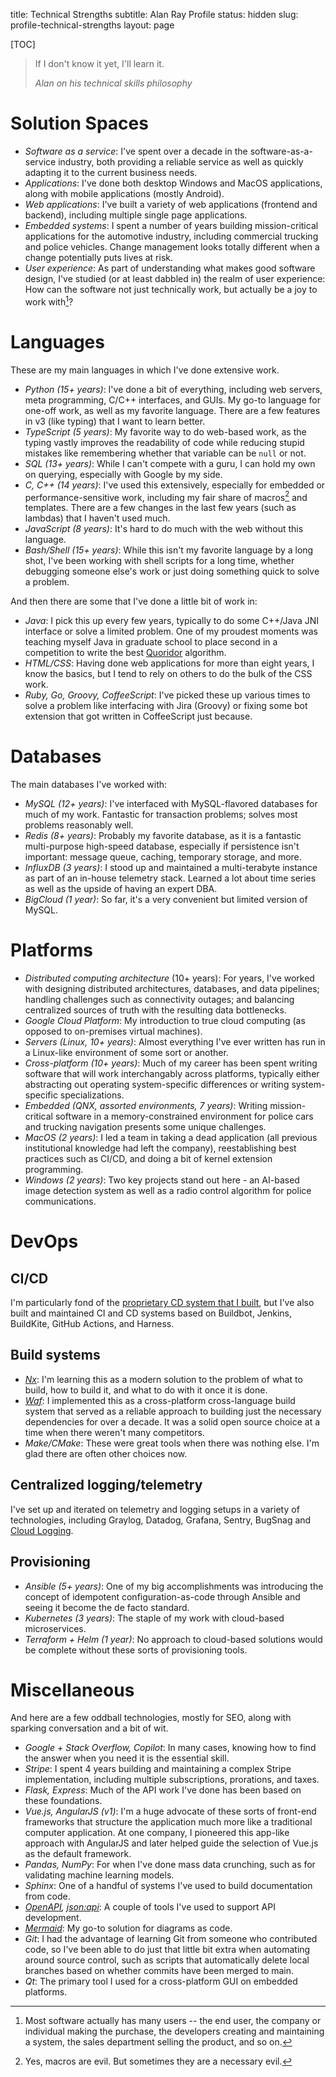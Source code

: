 title: Technical Strengths
subtitle: Alan Ray Profile
status: hidden
slug: profile-technical-strengths
layout: page

[TOC]

> If I don't know it yet, I'll learn it.
>
> _Alan on his technical skills philosophy_

# Solution Spaces

* _Software as a service_: I've spent over a decade in the software-as-a-service industry, both providing a reliable service as well as quickly adapting it to the current business needs.
* _Applications_: I've done both desktop Windows and MacOS applications, along with mobile applications (mostly Android).
* _Web applications_: I've built a variety of web applications (frontend and backend), including multiple single page applications.
* _Embedded systems_: I spent a number of years building mission-critical applications for the automotive industry, including commercial trucking and police vehicles. Change management looks totally different when a change potentially puts lives at risk.
* _User experience_: As part of understanding what makes good software design, I've studied (or at least dabbled in) the realm of user experience: How can the software not just technically work, but actually be a joy to work with[^users]?

[^users]: Most software actually has many users -- the end user, the company or individual making the purchase, the developers creating and maintaining a system, the sales department selling the product, and so on.

# Languages

These are my main languages in which I've done extensive work.

* _Python (15+ years)_: I've done a bit of everything, including web servers, meta programming, C/C++ interfaces, and GUIs. My go-to language for one-off work, as well as my favorite language. There are a few features in v3 (like typing) that I want to learn better.
* _TypeScript (5 years)_: My favorite way to do web-based work, as the typing vastly improves the readability of code while reducing stupid mistakes like remembering whether that variable can be `null` or not.
* _SQL (13+ years)_: While I can't compete with a guru, I can hold my own on querying, especially with Google by my side.
* _C, C++ (14 years)_: I've used this extensively, especially for embedded or performance-sensitive work, including my fair share of macros[^macros] and templates. There are a few changes in the last few years (such as lambdas) that I haven't used much.
* _JavaScript (8 years)_: It's hard to do much with the web without this language.
* _Bash/Shell (15+ years)_: While this isn't my favorite language by a long shot, I've been working with shell scripts for a long time, whether debugging someone else's work or just doing something quick to solve a problem.

[^macros]: Yes, macros are evil. But sometimes they are a necessary evil.

And then there are some that I've done a little bit of work in:

* _Java_: I pick this up every few years, typically to do some C++/Java JNI interface or solve a limited problem. One of my proudest moments was teaching myself Java in graduate school to place second in a competition to write the best [Quoridor](https://en.wikipedia.org/wiki/Quoridor) algorithm.
* _HTML/CSS_: Having done web applications for more than eight years, I know the basics, but I tend to rely on others to do the bulk of the CSS work.
* _Ruby, Go, Groovy, CoffeeScript_: I've picked these up various times to solve a problem like interfacing with Jira (Groovy) or fixing some bot extension that got written in CoffeeScript just because.

# Databases

The main databases I've worked with:

* _MySQL (12+ years)_: I've interfaced with MySQL-flavored databases for much of my work. Fantastic for transaction problems; solves most problems reasonably well.
* _Redis (8+ years)_: Probably my favorite database, as it is a fantastic multi-purpose high-speed database, especially if persistence isn't important: message queue, caching, temporary storage, and more.
* _InfluxDB (3 years)_: I stood up and maintained a multi-terabyte instance as part of an in-house telemetry stack. Learned a lot about time series as well as the upside of having an expert DBA.
* _BigCloud (1 year)_: So far, it's a very convenient but limited version of MySQL.

# Platforms

* _Distributed computing architecture_ (10+ years): For years, I've worked with designing distributed architectures, databases, and data pipelines; handling challenges such as connectivity outages; and balancing centralized sources of truth with the resulting data bottlenecks.
* _Google Cloud Platform_: My introduction to true cloud computing (as opposed to on-premises virtual machines).
* _Servers (Linux, 10+ years)_: Almost everything I've ever written has run in a Linux-like environment of some sort or another.
* _Cross-platform (10+ years)_: Much of my career has been spent writing software that will work interchangably across platforms, typically either abstracting out operating system-specific differences or writing system-specific specializations.
* _Embedded (QNX, assorted environments, 7 years)_: Writing mission-critical software in a memory-constrained environment for police cars and trucking navigation presents some unique challenges.
* _MacOS (2 years)_: I led a team in taking a dead application (all previous institutional knowledge had left the company), reestablishing best practices such as CI/CD, and doing a bit of kernel extension programming.
* _Windows (2 years)_: Two key projects stand out here - an AI-based image detection system as well as a radio control algorithm for police communications.

# DevOps

## CI/CD

I'm particularly fond of the [proprietary CD system that I built](./unlinked.md), but I've also built and maintained CI and CD systems based on Buildbot, Jenkins, BuildKite, GitHub Actions, and Harness.

## Build systems

* _[Nx](https://nx.dev/)_: I'm learning this as a modern solution to the problem of what to build, how to build it, and what to do with it once it is done.
* _[Waf](https://waf.io/book/)_: I implemented this as a cross-platform cross-language build system that served as a reliable approach to building just the necessary dependencies for over a decade. It was a solid open source choice at a time when there weren't many competitors.
* _Make/CMake_: These were great tools when there was nothing else. I'm glad there are often other choices now.

## Centralized logging/telemetry

I've set up and iterated on telemetry and logging setups in a variety of technologies, including Graylog, Datadog, Grafana, Sentry, BugSnag and [Cloud Logging](https://cloud.google.com/logging?hl=en).

## Provisioning

* _Ansible (5+ years)_: One of my big accomplishments was introducing the concept of idempotent configuration-as-code through Ansible and seeing it become the de facto standard.
* _Kubernetes (3 years)_: The staple of my work with cloud-based microservices.
* _Terraform + Helm (1 year)_: No approach to cloud-based solutions would be complete without these sorts of provisioning tools.

# Miscellaneous

And here are a few oddball technologies, mostly for SEO, along with sparking conversation and a bit of wit.

* _Google + Stack Overflow, Copilot_: In many cases, knowing how to find the answer when you need it is the essential skill.
* _Stripe_: I spent 4 years building and maintaining a complex Stripe implementation, including multiple subscriptions, prorations, and taxes.
* _Flask, Express_: Much of the API work I've done has been based on these foundations.
* _Vue.js, AngularJS (v1)_: I'm a huge advocate of these sorts of front-end frameworks that structure the application much more like a traditional computer application. At one company, I pioneered this app-like approach with AngularJS and later helped guide the selection of Vue.js as the default framework.
* _Pandas, NumPy_: For when I've done mass data crunching, such as for validating machine learning models.
* _Sphinx_: One of a handful of systems I've used to build documentation from code.
* _[OpenAPI](https://www.openapis.org/), [json:api](https://jsonapi.org/)_: A couple of tools I've used to support API development.
* _[Mermaid](https://mermaid.js.org/)_: My go-to solution for diagrams as code.
* _Git_: I had the advantage of learning Git from someone who contributed code, so I've been able to do just that little bit extra when automating around source control, such as scripts that automatically delete local branches based on whether commits have been merged to main.
* _Qt_: The primary tool I used for a cross-platform GUI on embedded platforms.
